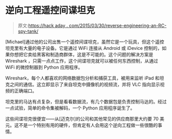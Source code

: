 # 逆向工程遥控间谍坦克

> 原文:[https://hack aday . com/2015/03/30/reverse-engineering-an-RC-spy-tank/](https://hackaday.com/2015/03/30/reverse-engineering-an-rc-spy-tank/)

[Michael]通过他的公司出售一个遥控间谍坦克，虽然它是一个玩具，但这个遥控坦克里有大量的电子设备。它是通过 WiFi 连接从 Android 或 iDevice 控制的，如果你想把它卖给黑客和制造商群体，这是不可能的。这个问题的解决方案是 Wireshark ，只需一点点工作，这个间谍坦克就可以被任何东西控制，从通过 WiFi 的微控制器到 Python 应用程序。

Wireshark，每个人都喜欢的网络数据包分析和捕获工具，被用来监听 iPad 和坦克之间的通信。这立即显示了来自坦克中摄像机的视频流，并将 VLC 指向显示视频的正确端口。

坦克里的马达有点复杂，但是看看数据流，有几个数据包是负责控制马达的。经过一点试验，简单的命令集被解码，一个 Python 应用程序诞生了。

这些间谍坦克很便宜——从[迈克尔]的公司和其他常见的供应商那里大约要 70 美元。这不是一个特别有用的硬件，但肯定有人会用这个逆向工程做一些很酷的事情。